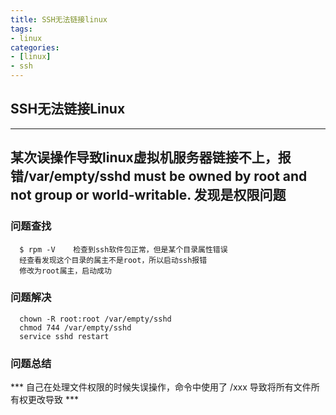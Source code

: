 ```yaml
---
title: SSH无法链接linux
tags: 
- linux
categories:
- [linux]
- ssh
---
```

## SSH无法链接Linux

---
  某次误操作导致linux虚拟机服务器链接不上，报错/var/empty/sshd must be owned by root and not group or world-writable.
  发现是权限问题
---
###  问题查找
```
  $ rpm -V    检查到ssh软件包正常，但是某个目录属性错误
  经查看发现这个目录的属主不是root，所以启动ssh报错
  修改为root属主，启动成功
```
### 问题解决
```
  chown -R root:root /var/empty/sshd
  chmod 744 /var/empty/sshd
  service sshd restart
```
### 问题总结
*** 自己在处理文件权限的时候失误操作，命令中使用了 /xxx 导致将所有文件所有权更改导致 ***